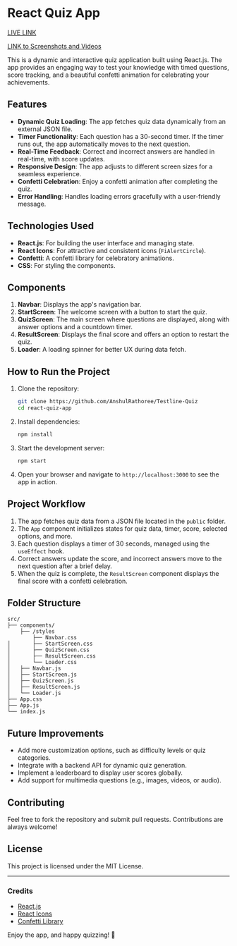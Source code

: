 

# React Quiz App  
[LIVE LINK](https://anshulRathoree.github.io/Testline-Quiz)

[LINK to Screenshots and Videos](https://www.dropbox.com/scl/fi/9wu7fzmhuo8zwksc3nr3f/Screenshots-and-Visual-Representation.zip?rlkey=t4aljnjg3qtprjw7gn2ztkoam&e=1&st=r041x44p&dl=0)

This is a dynamic and interactive quiz application built using React.js. The app provides an engaging way to test your knowledge with timed questions, score tracking, and a beautiful confetti animation for celebrating your achievements.  

## Features  

- **Dynamic Quiz Loading**: The app fetches quiz data dynamically from an external JSON file.  
- **Timer Functionality**: Each question has a 30-second timer. If the timer runs out, the app automatically moves to the next question.  
- **Real-Time Feedback**: Correct and incorrect answers are handled in real-time, with score updates.  
- **Responsive Design**: The app adjusts to different screen sizes for a seamless experience.  
- **Confetti Celebration**: Enjoy a confetti animation after completing the quiz.  
- **Error Handling**: Handles loading errors gracefully with a user-friendly message.  

## Technologies Used  

- **React.js**: For building the user interface and managing state.  
- **React Icons**: For attractive and consistent icons (`FiAlertCircle`).  
- **Confetti**: A confetti library for celebratory animations.  
- **CSS**: For styling the components.  

## Components  

1. **Navbar**: Displays the app's navigation bar.  
2. **StartScreen**: The welcome screen with a button to start the quiz.  
3. **QuizScreen**: The main screen where questions are displayed, along with answer options and a countdown timer.  
4. **ResultScreen**: Displays the final score and offers an option to restart the quiz.  
5. **Loader**: A loading spinner for better UX during data fetch.  

## How to Run the Project  

1. Clone the repository:  
   ```bash  
   git clone https://github.com/AnshulRathoree/Testline-Quiz  
   cd react-quiz-app  
   ```  

2. Install dependencies:  
   ```bash  
   npm install  
   ```  

3. Start the development server:  
   ```bash  
   npm start  
   ```  

4. Open your browser and navigate to `http://localhost:3000` to see the app in action.  

## Project Workflow  

1. The app fetches quiz data from a JSON file located in the `public` folder.  
2. The `App` component initializes states for quiz data, timer, score, selected options, and more.  
3. Each question displays a timer of 30 seconds, managed using the `useEffect` hook.  
4. Correct answers update the score, and incorrect answers move to the next question after a brief delay.  
5. When the quiz is complete, the `ResultScreen` component displays the final score with a confetti celebration.  

## Folder Structure  

```  
src/  
├── components/
    ├── /styles
        ├── Navbar.css  
│       ├── StartScreen.css
│       ├── QuizScreen.css 
│       ├── ResultScreen.css  
│       └── Loader.css
│   ├── Navbar.js  
│   ├── StartScreen.js  
│   ├── QuizScreen.js  
│   ├── ResultScreen.js  
│   └── Loader.js  
├── App.css  
├── App.js  
└── index.js  
```  

## Future Improvements  

- Add more customization options, such as difficulty levels or quiz categories.  
- Integrate with a backend API for dynamic quiz generation.  
- Implement a leaderboard to display user scores globally.  
- Add support for multimedia questions (e.g., images, videos, or audio).  

## Contributing  

Feel free to fork the repository and submit pull requests. Contributions are always welcome!  

## License  

This project is licensed under the MIT License.  

---  

### Credits  

- [React.js](https://reactjs.org/)  
- [React Icons](https://react-icons.github.io/react-icons/)  
- [Confetti Library](https://www.npmjs.com/package/react-confetti)  

Enjoy the app, and happy quizzing! 🚀  
